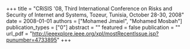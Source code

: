 +++
title = "CRiSIS '08, Third International Conference on Risks and Security of Internet and Systems, Tozeur, Tunisia, October 28-30, 2008"
date = 2008-01-01
authors = ["Mohamed Jmaiel", "Mohamed Mosbah"]
publication_types = ["0"]
abstract = ""
featured = false
publication = ""
url_pdf = "http://ieeexplore.ieee.org/xpl/mostRecentIssue.jsp?punumber=4733895"
+++

